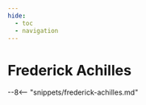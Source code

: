 ```yaml
---
hide:
  - toc
  - navigation 
---
```


# Frederick Achilles

<!--
**ddmmmyyyy — ddmmmyyyy**
-->

--8<-- "snippets/frederick-achilles.md"
